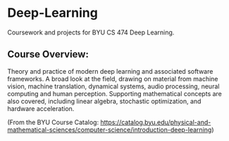 # Deep-Learning
Coursework and projects for BYU CS 474 Deep Learning.

## Course Overview:

Theory and practice of modern deep learning and associated software frameworks. A broad look at the field, drawing on material from machine vision, machine translation, dynamical systems, audio processing, neural computing and human perception. Supporting mathematical concepts are also covered, including linear algebra, stochastic optimization, and hardware acceleration.

(From the BYU Course Catalog: https://catalog.byu.edu/physical-and-mathematical-sciences/computer-science/introduction-deep-learning)
